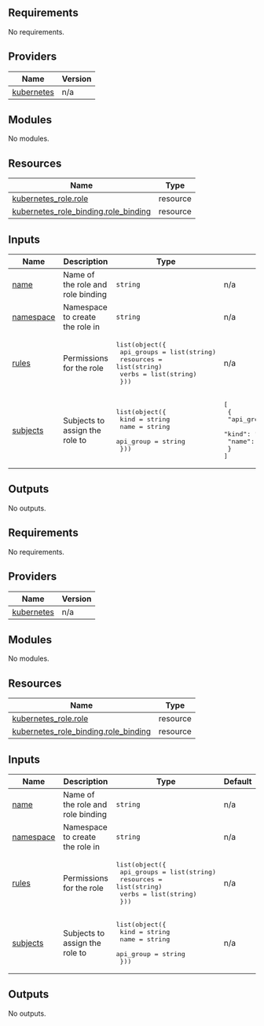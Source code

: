 ## Requirements

No requirements.

## Providers

| Name | Version |
|------|---------|
| <a name="provider_kubernetes"></a> [kubernetes](#provider\_kubernetes) | n/a |

## Modules

No modules.

## Resources

| Name | Type |
|------|------|
| [kubernetes_role.role](https://registry.terraform.io/providers/hashicorp/kubernetes/latest/docs/resources/role) | resource |
| [kubernetes_role_binding.role_binding](https://registry.terraform.io/providers/hashicorp/kubernetes/latest/docs/resources/role_binding) | resource |

## Inputs

| Name | Description | Type | Default | Required |
|------|-------------|------|---------|:--------:|
| <a name="input_name"></a> [name](#input\_name) | Name of the role and role binding | `string` | n/a | yes |
| <a name="input_namespace"></a> [namespace](#input\_namespace) | Namespace to create the role in | `string` | n/a | yes |
| <a name="input_rules"></a> [rules](#input\_rules) | Permissions for the role | <pre>list(object({<br/>    api_groups = list(string)<br/>    resources  = list(string)<br/>    verbs      = list(string)<br/>  }))</pre> | n/a | yes |
| <a name="input_subjects"></a> [subjects](#input\_subjects) | Subjects to assign the role to | <pre>list(object({<br/>    kind      = string<br/>    name      = string<br/>    api_group = string<br/>  }))</pre> | <pre>[<br/>  {<br/>    "api_group": "rbac.authorization.k8s.io",<br/>    "kind": "User",<br/>    "name": "default"<br/>  }<br/>]</pre> | no |

## Outputs

No outputs.
## Requirements

No requirements.

## Providers

| Name | Version |
|------|---------|
| <a name="provider_kubernetes"></a> [kubernetes](#provider\_kubernetes) | n/a |

## Modules

No modules.

## Resources

| Name | Type |
|------|------|
| [kubernetes_role.role](https://registry.terraform.io/providers/hashicorp/kubernetes/latest/docs/resources/role) | resource |
| [kubernetes_role_binding.role_binding](https://registry.terraform.io/providers/hashicorp/kubernetes/latest/docs/resources/role_binding) | resource |

## Inputs

| Name | Description | Type | Default | Required |
|------|-------------|------|---------|:--------:|
| <a name="input_name"></a> [name](#input\_name) | Name of the role and role binding | `string` | n/a | yes |
| <a name="input_namespace"></a> [namespace](#input\_namespace) | Namespace to create the role in | `string` | n/a | yes |
| <a name="input_rules"></a> [rules](#input\_rules) | Permissions for the role | <pre>list(object({<br/>    api_groups = list(string)<br/>    resources  = list(string)<br/>    verbs      = list(string)<br/>  }))</pre> | n/a | yes |
| <a name="input_subjects"></a> [subjects](#input\_subjects) | Subjects to assign the role to | <pre>list(object({<br/>    kind      = string<br/>    name      = string<br/>    api_group = string<br/>  }))</pre> | n/a | yes |

## Outputs

No outputs.
